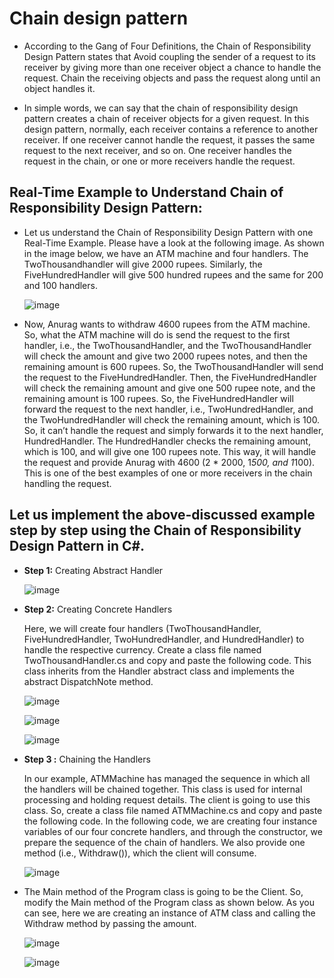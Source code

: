 
# Chain design pattern

- According to the Gang of Four Definitions, the Chain of Responsibility Design Pattern states that Avoid coupling the sender of a request to its receiver by giving more than one receiver object a chance to handle the request. Chain the receiving objects and pass the request along until an object handles it.
  
- In simple words, we can say that the chain of responsibility design pattern creates a chain of receiver objects for a given request. In this design pattern, normally, each receiver contains a reference to another receiver. If one receiver cannot handle the request, it passes the same request to the next receiver, and so on. One receiver handles the request in the chain, or one or more receivers handle the request.
  
## Real-Time Example to Understand Chain of Responsibility Design Pattern:

- Let us understand the Chain of Responsibility Design Pattern with one Real-Time Example. Please have a look at the following image. As shown in the image below, we have an ATM machine and four handlers. The TwoThousandhandler will give 2000 rupees. Similarly, the FiveHundredHandler will give 500 hundred rupees and the same for 200 and 100 handlers.

  ![image](https://github.com/jil1710/readmedemo/assets/125335932/768063d1-4e8a-4832-88ee-5c81d51ebfd2)

- Now, Anurag wants to withdraw 4600 rupees from the ATM machine. So, what the ATM machine will do is send the request to the first handler, i.e., the TwoThousandHandler, and the TwoThousandHandler will check the amount and give two 2000 rupees notes, and then the remaining amount is 600 rupees. So, the TwoThousandHandler will send the request to the FiveHundredHandler. Then, the FiveHundredHandler will check the remaining amount and give one 500 rupee note, and the remaining amount is 100 rupees. So, the FiveHundredHandler will forward the request to the next handler, i.e., TwoHundredHandler, and the TwoHundredHandler will check the remaining amount, which is 100. So, it can’t handle the request and simply forwards it to the next handler, HundredHandler. The HundredHandler checks the remaining amount, which is 100, and will give one 100 rupees note. This way, it will handle the request and provide Anurag with 4600 (2 * 2000, 1*500, and 1*100). This is one of the best examples of one or more receivers in the chain handling the request.

  
## Let us implement the above-discussed example step by step using the Chain of Responsibility Design Pattern in C#.

 - **Step 1:** Creating Abstract Handler

   ![image](https://github.com/jil1710/readmedemo/assets/125335932/91166c8c-f835-416c-91c8-84489b6a9b08)


 - **Step 2:** Creating Concrete Handlers

     Here, we will create four handlers (TwoThousandHandler, FiveHundredHandler, TwoHundredHandler, and HundredHandler) to handle the respective currency. Create a class file named TwoThousandHandler.cs and copy and paste the following code. This class inherits from the Handler abstract class and implements the abstract DispatchNote method. 

   ![image](https://github.com/jil1710/readmedemo/assets/125335932/409552ea-4be4-4a91-961f-856f9f4a4083)

   ![image](https://github.com/jil1710/readmedemo/assets/125335932/fec63065-314c-4c47-8a83-5c3e08a9da64)

   ![image](https://github.com/jil1710/readmedemo/assets/125335932/bca0cf75-f78a-4f9b-9c03-3c9971c77782)

- **Step 3 :** Chaining the Handlers

    In our example, ATMMachine has managed the sequence in which all the handlers will be chained together. This class is used for internal processing and holding request details. The client is going to use this class. So, create a class file named ATMMachine.cs and copy and paste the following code. In the following code, we are creating four instance variables of our four concrete handlers, and through the constructor, we prepare the sequence of the chain of handlers. We also provide one method (i.e., Withdraw()), which the client will consume.

  ![image](https://github.com/jil1710/readmedemo/assets/125335932/36d3b330-94de-4b3a-af09-dbfbc8544109)


 - The Main method of the Program class is going to be the Client. So, modify the Main method of the Program class as shown below. As you can see, here we are creating an instance of ATM class and calling the Withdraw method by passing the amount.

   ![image](https://github.com/jil1710/readmedemo/assets/125335932/ce8a7d4f-cb48-47c6-9303-4cf73a23ec59)

   ![image](https://github.com/jil1710/readmedemo/assets/125335932/f39eb67e-1d8a-406f-9839-a4174d41dd87)













